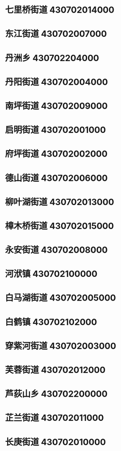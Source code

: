 # 七里桥街道 430702014000
# 东江街道 430702007000
# 丹洲乡 430702204000
# 丹阳街道 430702004000
# 南坪街道 430702009000
# 启明街道 430702001000
# 府坪街道 430702002000
# 德山街道 430702006000
# 柳叶湖街道 430702013000
# 樟木桥街道 430702015000
# 永安街道 430702008000
# 河洑镇 430702100000
# 白马湖街道 430702005000
# 白鹤镇 430702102000
# 穿紫河街道 430702003000
# 芙蓉街道 430702012000
# 芦荻山乡 430702200000
# 芷兰街道 430702011000
# 长庚街道 430702010000
